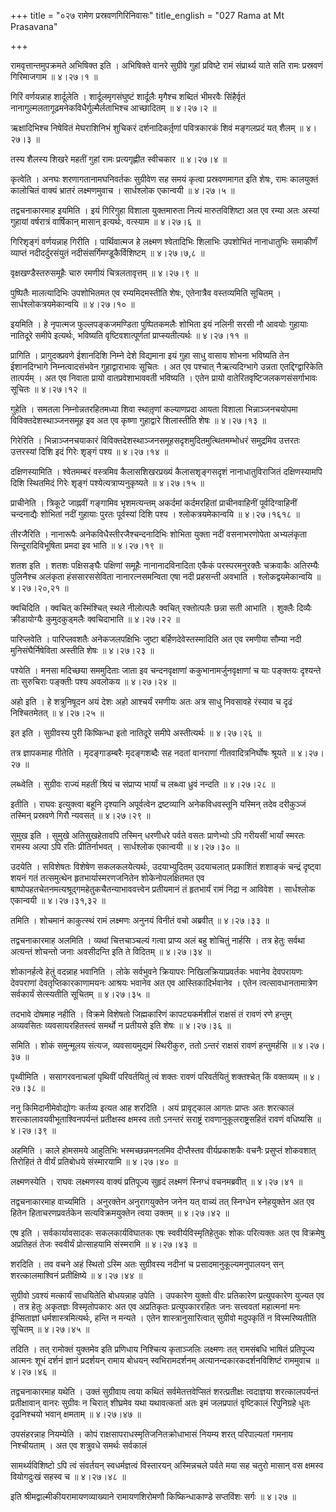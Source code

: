 +++
title = "०२७ रामेण प्रस्रवणगिरिनिवासः"
title_english = "027 Rama at Mt Prasavana"

+++


रामवृत्तान्तमुपक्रमते अभिषिक्त इति । अभिषिक्ते वानरे सुग्रीवे गुहां
प्रविष्टे रामं संप्रार्थ्य याते सति रामः प्रस्रवणं गिरिमाजगाम  ॥  ४।२७।१
 ॥   

  

गिरिं वर्णयन्नाह शार्दूलेति । शार्दूलमृगसंघुष्टं शार्दूलैः मृगैश्च
शब्दितं भीमरवैः सिंहैर्वृतं नानागुल्मलतागूढमनेकविधैर्गुल्मैर्लताभिश्च
आच्छादितम्  ॥  ४।२७।२  ॥   

  

ऋक्षादिभिश्च निषेवितं मेघराशिनिभं शुचिकरं दर्शनादिकर्तृ़णां पवित्रकारकं
शिवं मङ्गलप्रदं यत् शैलम्  ॥  ४।२७।३  ॥   

  

तस्य शैलस्य शिखरे महतीं गुहां रामः प्रत्यगृह्णीत स्वीचकार  ॥  ४।२७।४  ॥   

  

कृत्वेति । अनघः शरणागतानामघनिवर्तकः सुग्रीवेण सह समयं कृत्वा
प्रस्रवणमागत इति शेषः, रामः कालयुक्तं कालोचितं वाक्यं भ्रातरं
लक्ष्मणमुवाच । सार्धश्लोक एकान्वयी  ॥  ४।२७।५  ॥   

  

तद्वचनाकारमाह इयमिति । इयं गिरिगुहा विशाला युक्तमारुता नित्यं
मारुतविशिष्टा अत एव रम्या अतः अस्यां गुहायां वर्षरात्रं वार्षिकान्
मासान् इत्यर्थः, वत्स्याम  ॥  ४।२७।६  ॥   

  

गिरिशृङ्गं वर्णयन्नाह गिरीति । पार्थिवात्मज हे लक्ष्मण श्वेतादिभिः
शिलाभिः उपशोभितं नानाधातुभिः समाकीर्णं व्याप्तं नदीदर्दुरसंयुतं
नदीसंसर्गिमण्डूकैर्विशिष्टम्  ॥  ४।२७।७,८  ॥   

  

वृक्षखण्डैस्तरुसमूहैः चारु रमणीयं चित्रलतावृत्तम्  ॥  ४।२७।९  ॥   

  

पुष्पितैः मालत्यादिभिः उपशोभितमत एव रम्यमिदमस्तीति शेषः, एतेनात्रैव
वस्तव्यमिति सूचितम् । सार्धश्लोकत्रयमेकान्वयि  ॥  ४।२७।१०  ॥   

  

इयमिति । हे नृपात्मज फुल्लपङ्कजमण्डिता पुष्पितकमलैः शोभिता इयं नलिनी
सरसी नौ आवयोः गुहायाः नातिदूरे समीपे इत्यर्थः, भविष्यति
वृष्टिवशात्पूर्णतां प्राप्स्यतीत्यर्थः  ॥  ४।२७।११  ॥   

  

प्रागिति । प्रागुदक्प्रवणे ईशानदिशि निम्ने देशे विद्यमाना इयं गुहा साधु
वासाय शोभना भविष्यति तेन ईशानदिग्भागे निम्नत्वादसंभवेन गुहाद्वाराभावः
सूचितः । अत एव पश्चात् नैऋत्यदिग्भागे उन्नता एतद्दिग्द्वारिकेति
तात्पर्यम् । अत एव निवाता प्रायो वातप्रवेशाभाववती भविष्यति । एतेन प्रायो
वातेरितवृष्टिजलकणसंसर्गाभावः सूचितः  ॥  ४।२७।१२  ॥   

  

गुहेति । समतला निम्नोन्नतरहितमध्या शिवा स्थातृ़णां कल्याणप्रदा आयता
विशाला भिन्नाञ्जनचयोपमा विविक्तदेशस्थाञ्जनसमूह इव अत एव कृष्णा
गुहाद्वारे शिलास्तीति शेषः  ॥  ४।२७।१३  ॥   

  

गिरेरिति । भिन्नाञ्जनचयाकारं
विविक्तदेशस्थाञ्जनसमूहसदृशमुदितमुत्थितमम्भोधरं समुद्रमिव उत्तरतः
उत्तरस्यां दिशि इदं गिरेः शृङ्गं पश्य  ॥  ४।२७।१४  ॥   

  

दक्षिणस्यामिति । श्वेतमम्बरं वस्त्रमिव कैलासशिखरप्रख्यं कैलासशृङ्गसदृशं
नानाधातुविराजितं दक्षिणस्यामपि दिशि स्थितमिदं गिरेः शृङ्गं
पश्येत्यत्राप्यनुकृष्यते  ॥  ४।२७।१५  ॥   

  

प्राचीनेति । त्रिकूटे जाह्नवीं गङ्गामिव भृशमत्यन्तम् अकर्दमां
कर्दमरहितां प्राचीनवाहिनीं पूर्वदिग्वाहिनीं चन्दनाद्यैः शोभितां नदीं
गुहायाः पुरतः पूर्वस्यां दिशि पश्य । श्लोकत्रयमेकान्वयि  ॥  ४।२७।१६१८
 ॥   

  

तीरजैरिति । नानारूपैः अनेकविधैस्तीरजैश्चन्दनादिभिः शोभिता युक्ता नदीं
वसनाभरणोपेता अभ्यलंकृता सिन्दूरादिविभूषिता प्रमदा इव भाति  ॥  ४।२७।१९
 ॥   

  

शतश इति । शतशः पक्षिसङ्घैः पक्षिणां समूहैः नानानादविनादिता एकैकं
परस्परमनुरक्तैः चक्रवाकैः अतिरम्यैः पुलिनैश्च अलंकृता हंससारससेविता
नानारत्नसमन्विता एषा नदी प्रहसन्ती अवभाति । श्लोकद्वयमेकान्वयि  ॥ 
४।२७।२०,२१  ॥   

  

क्वचिदिति । क्वचित् कस्मिंश्चित् स्थले नीलोत्पलैः क्वचित् रक्तोत्पलैः
छन्ना सती आभाति । शुक्लैः दिव्यैः क्रीडायोग्यैः कुमुदकुड्मलैः
क्वचिदाभाति  ॥  ४।२७।२२ ॥   

  

पारिप्लवेति । पारिप्लवशतैः अनेकजलपक्षिभिः जुष्टा बर्हिणदेवेस्तस्मादिति
अत एव रमणीया सौम्या नदी मुनिसंघैर्निषेविता अस्तीति शेषः  ॥  ४।२७।२३  ॥   

  

पश्येति । मनसा मदिच्छया सममुदिताः जाता इव चन्दनवृक्षाणां
ककुभानामर्जुनवृक्षाणां च याः पङ्क्तयः दृश्यन्ते ताः सुरुचिराः पङ्क्तीः
पश्य अवलोकय  ॥  ४।२७।२४  ॥   

  

अहो इति । हे शत्रुनिषूदन अयं देशः अहो आश्चर्यं रमणीयः अतः अत्र साधु
निवसावहे रंस्याव च दृढं निश्चितमेतत्  ॥  ४।२७।२५  ॥   

  

इत इति । सुग्रीवस्य पुरी किष्किन्धा इतो नातिदूरे समीपे अस्तीत्यर्थः  ॥ 
४।२७।२६  ॥   

  

तत्र ज्ञापकमाह गीतेति । मृदङ्गाडम्बरैः मृदङ्गशब्दैः सह नदतां वानराणां
गीतवादित्रनिर्घोषः श्रूयते  ॥  ४।२७।२७  ॥   

  

लब्ध्वेति । सुग्रीवः राज्यं महतीं श्रियं च संप्राप्य भार्यां च लब्ध्वा
ध्रुवं नन्दति  ॥  ४।२७।२८  ॥   

  

इतीति । राघवः इत्युक्त्वा बहूनि दृश्यानि अपूर्वत्वेन द्रष्टव्यानि
अनेकविधवस्तूनि यस्मिन् तदेव दरीकुञ्जं तस्मिन् प्रस्रवणे गिरौ न्यवसत्  ॥ 
४।२७।२९ ॥   

  

सुमुख इति । सुमुखे अतिसुखहेतावपि तस्मिन् धरणीधरे पर्वते वसतः प्राणेभ्यो
ऽपि गरीयसीं भार्यां स्मरतः रामस्य अल्पा ऽपि रतिः प्रीतिर्नाभवत् ।
सार्धश्लोक एकान्वयी  ॥  ४।२७।३०  ॥   

  

उदयेति । सविशेषतः विशेषेण सकलकलयेत्यर्थः, उदयाभ्युदितम् उदयाचलात्
प्रकाशितं शशाङ्कं चन्द्रं दृष्ट्वा शयनं गतं तत्समुत्थेन
हृतभार्यास्मरणजनितेन शोकेनोपलक्षितमत एव
बाष्पोपहतचेतनमत्यश्रूद्गमहेतुकचैतन्याभाववत्त्वेन प्रतीयमानं तं हृतभार्यं
रामं निद्रा न आविवेश । सार्धश्लोक एकान्वयी  ॥  ४।२७।३१,३२  ॥   

  

तमिति । शोचमानं काकुत्स्थं रामं लक्ष्मणः अनुनयं विनीतं वचो अब्रवीत्  ॥ 
४।२७।३३  ॥   

  

तद्वचनाकारमाह अलमिति । व्यथां चित्तचाञ्चल्यं गत्वा प्राप्य अलं बहु
शोचितुं नार्हसि । तत्र हेतुः सर्वथा अत्यन्तं शोचन्तो जनाः अवसीदन्ति इति
ते विदितम्  ॥  ४।२७।३४  ॥   

  

शोकानर्हत्वे हेतुं वदन्नाह भवानिति । लोके सर्वभुवने क्रियापरः
निखिलक्रियाप्रवर्तकः भवानेव देवपरायणः देवपराणां देवतृप्तिकारकाणामयनः
आश्रयः भवानेव अत एव आस्तिकादिर्भवानेव । एतेन त्वत्सावधानतामात्रेण
सर्वकार्यं सेत्स्यतीति सूचितम्  ॥  ४।२७।३५  ॥   

  

तदभावे दोषमाह नहीति । विक्रमे विशेषतो जिह्मकारिणं कापट्यकर्मशीलं राक्षसं
तं रावणं रणे हन्तुम् अव्यवसितः व्यवसायरहितस्त्वं समर्थो न प्रतीयसे इति
शेषः  ॥  ४।२७।३६  ॥   

  

समिति । शोकं समुन्मूलय संत्यज, व्यवसायमुद्यमं स्थिरीकुरु, ततो ऽन्तरं
राक्षसं रावणं हन्तुमर्हसि  ॥  ४।२७।३७  ॥   

  

पृथ्वीमिति । ससागरवनाचलां पृथिवीं परिवर्तयितुं त्वं शक्तः रावणं
परिवर्तयितुं शक्तश्चेत् किं वक्तव्यम्  ॥  ४।२७।३८  ॥   

  

ननु किमिदानीमेवोद्योगः कर्तव्य इत्यत आह शरदिति । अयं प्रावृट्काल आगतः
प्राप्तः अतः शरत्कालं शरत्कालावयवीभूताश्विनपर्यन्तं प्रतीक्षस्व क्षमस्व
ततो ऽनन्तरं सराष्ट्रं रावणानुकूलराष्ट्रसहितं रावणं वधिष्यसि  ॥  ४।२७।३९
 ॥   

  

अहमिति । काले होमसमये आहुतिभिः भस्मच्छन्नमनलमिव दीप्तैस्तव
वीर्यप्रकाशकैः वचनैः प्रसुप्तं शोकवशात् तिरोहितं ते वीर्यं प्रतिबोधये
संस्मारयामि  ॥  ४।२७।४०  ॥   

  

लक्ष्मणस्येति । राघवः लक्ष्मणस्य वाक्यं प्रतिपूज्य सुहृदं लक्ष्मणं
स्निग्धं वचनमब्रवीत्  ॥  ४।२७।४१  ॥   

  

तद्वचनाकारमाह वाच्यमिति । अनुरक्तेन अनुरागयुक्तेन जनेन यत् वाच्यं तत्
स्निग्धेन स्नेहयुक्तेन अत एव हितेन हिताचरणप्रवर्तकेन सत्यविक्रमयुक्तेन
त्वया उक्तम्  ॥  ४।२७।४२  ॥   

  

एष इति । सर्वकार्यावसादकः सकलकार्यविघातकः एषः स्ववीर्यविस्मृतिहेतुकः
शोकः परित्यक्तः अत एव विक्रमेषु अप्रतिहतं तेजः स्ववीर्यं प्रोत्साहयामि
संस्मरामि  ॥  ४।२७।४३  ॥   

  

शरदिति । तव वचने अहं स्थितो ऽस्मि अतः सुग्रीवस्य नदीनां च
प्रसादमानुकूल्यमनुपालयन् सन् शरत्कालमाश्विनं प्रतीक्षिष्ये  ॥  ४।२७।४४
 ॥   

  

सुग्रीवो ऽवश्यं मत्कार्यं साधयितेति बोधयन्नाह उपेति । उपकारेण युक्तो
वीरः प्रतिकारेण प्रत्युपकारेण युज्यत एव । तत्र हेतुः अकृतज्ञः
विस्मृतोपकारः अत एव अप्रतिकृतः प्रत्युपकाररहितः जनः सत्त्ववतां महात्मनां
मनः ईप्सिताज्ञां धर्मशास्त्रमित्यर्थः, हन्ति न मन्यते । एतेन
शास्त्रानुसारित्वात् सुग्रीवो मदुपकृतिं न विस्मरिष्यतीति सूचितम्  ॥ 
४।२७।४५  ॥   

  

तदिति । तत् रामोक्तं युक्तमेव इति प्रणिधाय निश्चित्य कृताञ्जलिः लक्ष्मणः
तत् रामसंबधि भाषितं प्रतिपूज्य आत्मनः शूभं दर्शनं ज्ञानं प्रदर्शयन्
रामाय बोधयन् स्वभिरामदर्शनम् अत्यानन्दकारकदर्शनविशिष्टं राममुवाच  ॥ 
४।२७।४६  ॥   

  

तद्वचनाकारमाह यथेति । उक्तं सुग्रीवाय त्वया कथितं सर्वमेतत्तवेप्सितं
शरत्प्रतीक्षः त्वदाज्ञया शरत्कालपर्यन्तं प्रतीक्षावान् वानरः सुग्रीवः न
चिरात् शीघ्रमेव यथा यथावत्कर्ता अतः इमं जलप्रपातं वृष्टिकालं रिपुनिग्रहे
धृतः दृढनिश्चयो भवान् क्षमताम्  ॥  ४।२७।४७  ॥   

  

उपसंहरन्नाह नियम्येति । कोपं राक्षसापराधस्मृतिजनितक्रोधाभासं नियम्य शरत्
परिपाल्यतां गमनाय निश्चीयताम् । अत एव शत्रुवधे समर्थः सर्वकालं  

सामर्थ्यविशिष्टो ऽपि त्वं संवर्तयन् स्वधर्मज्ञत्वं विस्तारयन्
अस्मिन्नचले पर्वते मया सह चतुरो मासान् वस क्षमस्व वियोगदुःखं सहस्व च  ॥ 
४।२७।४८  ॥   

  

इति श्रीमद्वाल्मीकीयरामायणव्याख्याने रामायणशिरोमणौ किष्किन्धाकाण्डे
सप्तविंशः सर्गः  ॥  ४।२७  ॥   

  


